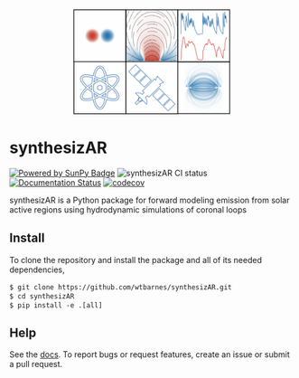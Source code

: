 <div align="center">
  <img src="docs/_static/synthesizar_logo.png" width=55%><br>
</div>

# synthesizAR
[![Powered by SunPy Badge]( http://img.shields.io/badge/powered%20by-SunPy-orange.svg?style=flat)](http://www.sunpy.org)
![synthesizAR CI status](https://github.com/wtbarnes/synthesizAR/workflows/Run%20tests/badge.svg)
[![Documentation Status](http://readthedocs.org/projects/synthesizar/badge/?version=latest)](http://synthesizar.readthedocs.io/en/latest/?badge=latest)
[![codecov](https://codecov.io/gh/wtbarnes/synthesizAR/branch/master/graph/badge.svg)](https://codecov.io/gh/wtbarnes/synthesizAR)

synthesizAR is a Python package for forward modeling emission from solar active regions using hydrodynamic simulations of coronal loops

## Install
To clone the repository and install the package and all of its needed dependencies,
```shell
$ git clone https://github.com/wtbarnes/synthesizAR.git
$ cd synthesizAR
$ pip install -e .[all]
```

## Help
See the [docs](http://synthesizar.readthedocs.io). To report bugs or request features, create an issue or submit a pull request.